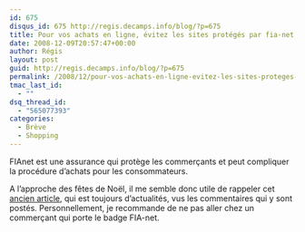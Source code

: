 ```yaml
---
id: 675
disqus_id: 675 http://regis.decamps.info/blog/?p=675
title: Pour vos achats en ligne, évitez les sites protégés par fia-net
date: 2008-12-09T20:57:47+00:00
author: Régis
layout: post
guid: http://regis.decamps.info/blog/?p=675
permalink: /2008/12/pour-vos-achats-en-ligne-evitez-les-sites-proteges-par-fia-net/
tmac_last_id:
  - ""
dsq_thread_id:
  - "565077393"
categories:
  - Brève
  - Shopping
---
```

FIAnet est une assurance qui protège les commerçants et peut compliquer la procédure d’achats pour les consommateurs.

A l’approche des fêtes de Noël, il me semble donc utile de rappeler cet [ancien article](http://regis.decamps.info/blog/2008/05/a-quoi-sert-fia-net-exactement/), qui est toujours d’actualités, vus les commentaires qui y sont postés. Personnellement, je recommande de ne pas aller chez un commerçant qui porte le badge FIA-net.
